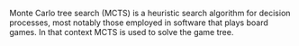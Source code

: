 Monte Carlo tree search (MCTS) is a heuristic search algorithm for decision processes, most notably those employed in software that plays board games. In that context MCTS is used to solve the game tree.
